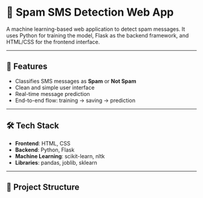 # 📱 Spam SMS Detection Web App

A machine learning-based web application to detect spam messages. It uses Python for training the model, Flask as the backend framework, and HTML/CSS for the frontend interface.

---

## 🚀 Features

- Classifies SMS messages as **Spam** or **Not Spam**
- Clean and simple user interface
- Real-time message prediction
- End-to-end flow: training → saving → prediction

---

## 🛠️ Tech Stack

- **Frontend**: HTML, CSS
- **Backend**: Python, Flask
- **Machine Learning**: scikit-learn, nltk
- **Libraries**: pandas, joblib, sklearn

---

## 📁 Project Structure


